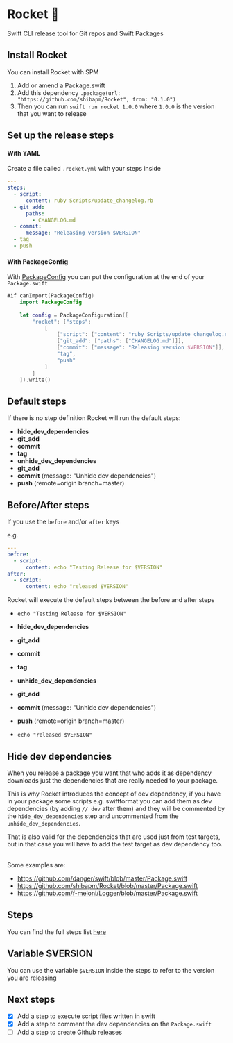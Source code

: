 # Rocket 🚀

Swift CLI release tool for Git repos and Swift Packages

## Install Rocket
You can install Rocket with SPM

1. Add or amend a Package.swift
2. Add this dependency `.package(url: "https://github.com/shibapm/Rocket", from: "0.1.0")`
3. Then you can run `swift run rocket 1.0.0` where `1.0.0` is the version that you want to release

## Set up the release steps

#### With YAML
Create a file called `.rocket.yml` with your steps inside

```yaml
---
steps: 
  - script: 
      content: ruby Scripts/update_changelog.rb
  - git_add:
      paths:
        - CHANGELOG.md
  - commit:
      message: "Releasing version $VERSION"
  - tag
  - push
```

#### With PackageConfig
With [PackageConfig](https://github.com/shibapm/PackageConfig) you can put the configuration at the end of your `Package.swift`

```swift
#if canImport(PackageConfig)
    import PackageConfig
    
    let config = PackageConfiguration([
        "rocket": ["steps":
            [
                ["script": ["content": "ruby Scripts/update_changelog.rb"]]
                ["git_add": ["paths": ["CHANGELOG.md"]]],
                ["commit": ["message": "Releasing version $VERSION"]],
                "tag",
                "push"
            ]
        ]
    ]).write()
```

## Default steps
If there is no step definition Rocket will run the default steps:

- **hide_dev_dependencies**
- **git_add**
- **commit**
- **tag**
- **unhide_dev_dependencies**
- **git_add**
- **commit** (message: "Unhide dev dependencies")
- **push** (remote=origin branch=master)

## Before/After steps
If you use the `before` and/or `after` keys

e.g.

```yaml
---
before: 
  - script: 
      content: echo "Testing Release for $VERSION"
after:
  - script: 
      content: echo "released $VERSION"
```

Rocket will execute the default steps between the before and after steps

- `echo "Testing Release for $VERSION"`

- **hide_dev_dependencies**
- **git_add**
- **commit**
- **tag**
- **unhide_dev_dependencies**
- **git_add**
- **commit** (message: "Unhide dev dependencies")
- **push** (remote=origin branch=master)

- `echo "released $VERSION"`

## Hide dev dependencies
When you release a package you want that who adds it as dependency downloads just the dependencies that are really needed to your package.

This is why Rocket introduces the concept of dev dependency, if you have in your package some scripts e.g. swiftformat you can add them as dev dependencies (by adding `// dev` after them) and they will be commented by the `hide_dev_dependencies` step and uncommented from the `unhide_dev_dependencies`.

That is also valid for the dependencies that are used just from test targets, but in that case you will have to add the test target as dev dependency too.<br/><br/>

Some examples are:
- https://github.com/danger/swift/blob/master/Package.swift
- https://github.com/shibapm/Rocket/blob/master/Package.swift
- https://github.com/f-meloni/Logger/blob/master/Package.swift

## Steps

You can find the full steps list [here](Documentation/Steps/Steps.md)

## Variable $VERSION

You can use the variable `$VERSION` inside the steps to refer to the version you are releasing

## Next steps

- [X] Add a step to execute script files written in swift
- [X] Add a step to comment the dev dependencies on the `Package.swift`
- [ ] Add a step to create Github releases
